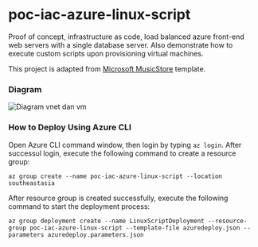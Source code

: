 # poc-iac-azure-linux-script
Proof of concept, infrastructure as code, load balanced azure front-end web servers with a single database server. Also demonstrate how to execute custom scripts upon provisioning virtual machines.

This project is adapted from [Microsoft MusicStore](https://github.com/Microsoft/dotnet-core-sample-templates/tree/master/dotnet-core-music-linux) template.
### Diagram
![Diagram vnet dan vm](https://raw.githubusercontent.com/icgid/poc-iac-azure-linux-script/master/diagrams/poc-iac-azure-linux-script.png)
### How to Deploy Using Azure CLI
Open Azure CLI command window, then login by typing `az login`. After successul login, execute the following command to create a resource group:

```
az group create --name poc-iac-azure-linux-script --location southeastasia
```

After resource group is created successfully, execute the following command to start the deployment process:

```
az group deployment create --name LinuxScriptDeployment --resource-group poc-iac-azure-linux-script --template-file azuredeploy.json --parameters azuredeploy.parameters.json
```
